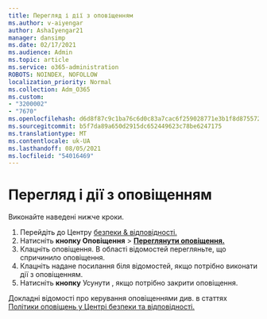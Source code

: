 ```yaml
---
title: Перегляд і дії з оповіщенням
ms.author: v-aiyengar
author: AshaIyengar21
manager: dansimp
ms.date: 02/17/2021
ms.audience: Admin
ms.topic: article
ms.service: o365-administration
ROBOTS: NOINDEX, NOFOLLOW
localization_priority: Normal
ms.collection: Adm_O365
ms.custom:
- "3200002"
- "7670"
ms.openlocfilehash: d6d8f87c9c1ba76c6d0c83a7cac6f259028771e3b1f8d8755729381f79f5b342
ms.sourcegitcommit: b5f7da89a650d2915dc652449623c78be6247175
ms.translationtype: MT
ms.contentlocale: uk-UA
ms.lasthandoff: 08/05/2021
ms.locfileid: "54016469"
---
```

# <a name="review-or-act-on-an-alert"></a>Перегляд і дії з оповіщенням

Виконайте наведені нижче кроки.

1. Перейдіть до Центру [безпеки & відповідності.](https://go.microsoft.com/fwlink/p/?linkid=2077143)
1. Натисніть **кнопку Оповіщення**  >  **[Переглянути оповіщення.](https://go.microsoft.com/fwlink/?linkid=2103301)**
1. Клацніть оповіщення. В області відомостей перегляньте, що спричинило оповіщення.
1. Клацніть надане посилання біля відомостей, якщо потрібно виконати дії з оповіщенням.
1. Натисніть **кнопку** Усунути , якщо потрібно закрити оповіщення.

Докладні відомості про керування оповіщеннями див. в статтях [Політики оповіщень у Центрі безпеки та відповідності.](https://go.microsoft.com/fwlink/?linkid=2103211)

